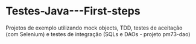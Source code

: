 # Testes-Java---First-steps

Projetos de exemplo utilizando mock objects, TDD, testes de aceitação (com Selenium) e 
testes de integração (SQLs e DAOs - projeto pm73-dao)

